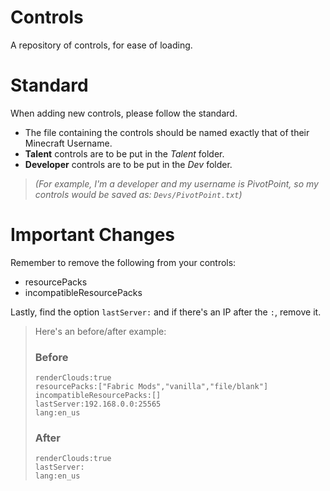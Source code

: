 # Controls
A repository of controls, for ease of loading.

# Standard
When adding new controls, please follow the standard.

- The file containing the controls should be named exactly that of their Minecraft Username.
- **Talent** controls are to be put in the *Talent* folder.
- **Developer** controls are to be put in the *Dev* folder.

> *(For example, I'm a developer and my username is PivotPoint, so my controls would be saved as: `Devs/PivotPoint.txt`)*

# Important Changes
Remember to remove the following from your controls:
- resourcePacks
- incompatibleResourcePacks

Lastly, find the option `lastServer:` and if there's an IP after the `:`, remove it.
> Here's an before/after example:
> ### Before
> ```
> renderClouds:true
> resourcePacks:["Fabric Mods","vanilla","file/blank"]
> incompatibleResourcePacks:[]
> lastServer:192.168.0.0:25565
> lang:en_us
> ```
> ### After
> ```
> renderClouds:true
> lastServer:
> lang:en_us
> ```
